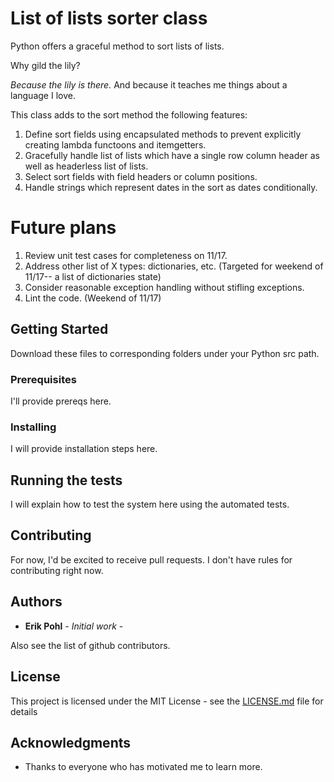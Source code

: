 # List of lists sorter class

Python offers a graceful method to sort lists of lists.

Why gild the lily?

_Because the lily is there._  And because it teaches me things about a language I love.

This class adds to the sort method the following features:
1. Define sort fields using encapsulated methods to prevent explicitly creating lambda functoons and itemgetters.
2. Gracefully handle list of lists which have a single row column header as well as headerless list of lists.
3. Select sort fields with field headers or column positions.
4. Handle strings which represent dates in the sort as dates conditionally.

# Future plans

1. Review unit test cases for completeness on 11/17.
2. Address other list of X types: dictionaries, etc. (Targeted for weekend of 11/17-- a list of dictionaries state)
3. Consider reasonable exception handling without stifling exceptions.
4. Lint the code. (Weekend of 11/17)
  
## Getting Started

Download these files to corresponding folders under your Python src path.

### Prerequisites

I'll provide prereqs here.

### Installing

I will provide installation steps here.

## Running the tests

I will explain how to test the system here using the automated tests.

## Contributing

For now, I'd be excited to receive pull requests.  I don't have rules for contributing right now.

## Authors

* **Erik Pohl** - *Initial work* - 

Also see the list of github contributors.

## License

This project is licensed under the MIT License - see the [LICENSE.md](LICENSE.md) file for details

## Acknowledgments

* Thanks to everyone who has motivated me to learn more.
